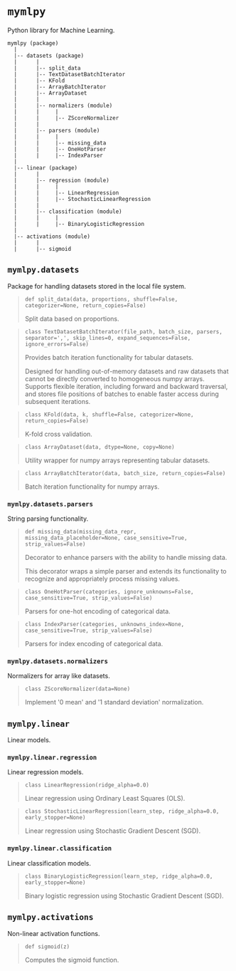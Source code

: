 # `mymlpy`
Python library for Machine Learning.

```
mymlpy (package)
  |
  |-- datasets (package)
  |      |
  |      |-- split_data
  |      |-- TextDatasetBatchIterator
  |      |-- KFold
  |      |-- ArrayBatchIterator
  |      |-- ArrayDataset
  |      |
  |      |-- normalizers (module)
  |      |     |
  |      |     |-- ZScoreNormalizer
  |      |
  |      |-- parsers (module)
  |      |     |
  |      |     |-- missing_data
  |      |     |-- OneHotParser
  |      |     |-- IndexParser
  |
  |-- linear (package)
  |      |
  |      |-- regression (module)
  |      |     |
  |      |     |-- LinearRegression
  |      |     |-- StochasticLinearRegression
  |      |
  |      |-- classification (module)
  |      |     |
  |      |     |-- BinaryLogisticRegression
  |
  |-- activations (module)
  |      |
  |      |-- sigmoid
```

## `mymlpy.datasets`
Package for handling datasets stored in the local file system.

> `def split_data(data, proportions, shuffle=False, categorizer=None, return_copies=False)`
>
> Split data based on proportions.

> `class TextDatasetBatchIterator(file_path, batch_size, parsers, separator=',', skip_lines=0, expand_sequences=False, ignore_errors=False)`
>
> Provides batch iteration functionality for tabular datasets.
>
> Designed for handling out-of-memory datasets and raw datasets that cannot
be directly converted to homogeneous numpy arrays. Supports flexible
iteration, including forward and backward traversal, and stores file
positions of batches to enable faster access during subsequent iterations.

> `class KFold(data, k, shuffle=False, categorizer=None, return_copies=False)`
>
> K-fold cross validation.

> `class ArrayDataset(data, dtype=None, copy=None)`
>
> Utility wrapper for numpy arrays representing tabular datasets.

> `class ArrayBatchIterator(data, batch_size, return_copies=False)`
>
> Batch iteration functionality for numpy arrays.

### `mymlpy.datasets.parsers`
String parsing functionality.

> `def missing_data(missing_data_repr, missing_data_placeholder=None, case_sensitive=True, strip_values=False)`
>
> Decorator to enhance parsers with the ability to handle missing data.
>
> This decorator wraps a simple parser and extends its functionality to
recognize and appropriately process missing values.

> `class OneHotParser(categories, ignore_unknowns=False, case_sensitive=True, strip_values=False)`
>
> Parsers for one-hot encoding of categorical data.

> `class IndexParser(categories, unknowns_index=None, case_sensitive=True, strip_values=False)`
>
> Parsers for index encoding of categorical data.

### `mymlpy.datasets.normalizers`
Normalizers for array like datasets.

> `class ZScoreNormalizer(data=None)`
>
> Implement '0 mean' and '1 standard deviation' normalization.

## `mymlpy.linear`
Linear models.

### `mymlpy.linear.regression`
Linear regression models.

> `class LinearRegression(ridge_alpha=0.0)`
>
> Linear regression using Ordinary Least Squares (OLS).

> `class StochasticLinearRegression(learn_step, ridge_alpha=0.0, early_stopper=None)`
>
> Linear regression using Stochastic Gradient Descent (SGD).

### `mymlpy.linear.classification`
Linear classification models.

> `class BinaryLogisticRegression(learn_step, ridge_alpha=0.0, early_stopper=None)`
>
> Binary logistic regression using Stochastic Gradient Descent (SGD).

## `mymlpy.activations`
Non-linear activation functions.

> `def sigmoid(z)`
>
> Computes the sigmoid function.
